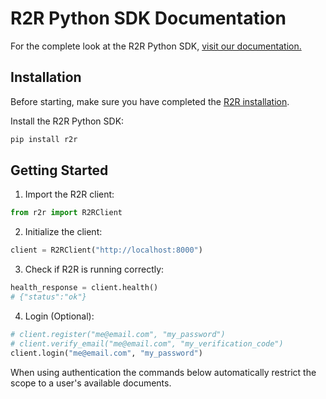 # R2R Python SDK Documentation

For the complete look at the R2R Python SDK, [visit our documentation.](https://r2r-docs.sciphi.ai/documentation/python-sdk/introduction)

## Installation

Before starting, make sure you have completed the [R2R installation](/documentation/installation).

Install the R2R Python SDK:

```bash
pip install r2r
```

## Getting Started

1. Import the R2R client:

```python
from r2r import R2RClient
```

2. Initialize the client:

```python
client = R2RClient("http://localhost:8000")
```


3. Check if R2R is running correctly:

```python
health_response = client.health()
# {"status":"ok"}
```

4. Login (Optional):
```python
# client.register("me@email.com", "my_password")
# client.verify_email("me@email.com", "my_verification_code")
client.login("me@email.com", "my_password")
```
When using authentication the commands below automatically restrict the scope to a user's available documents.
